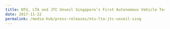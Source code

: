 ```yaml
---
title: NTU, LTA and JTC Unveil Singapore’s First Autonomous Vehicle Test Centre
date: 2017-11-22
permalink: /media-hub/press-releases/ntu-lta-jtc-unveil-sing
---
```

